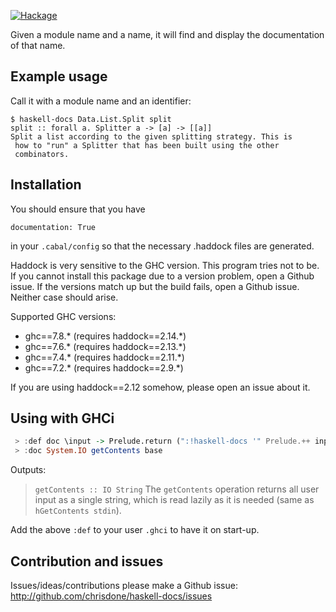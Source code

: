 [![Hackage](https://img.shields.io/hackage/v/haskell-docs.svg?style=flat)](https://hackage.haskell.org/package/haskell-docs)

Given a module name and a name, it will find and display the
documentation of that name.

## Example usage

Call it with a module name and an identifier:

    $ haskell-docs Data.List.Split split
    split :: forall a. Splitter a -> [a] -> [[a]]
    Split a list according to the given splitting strategy. This is
     how to "run" a Splitter that has been built using the other
     combinators.

## Installation

You should ensure that you have

    documentation: True

in your `.cabal/config` so that the necessary .haddock files are
generated.

Haddock is very sensitive to the GHC version. This program tries not
to be. If you cannot install this package due to a version problem,
open a Github issue. If the versions match up but the build fails,
open a Github issue. Neither case should arise.

Supported GHC versions:

* ghc==7.8.* (requires haddock==2.14.*)
* ghc==7.6.* (requires haddock==2.13.*)
* ghc==7.4.* (requires haddock==2.11.*)
* ghc==7.2.* (requires haddock==2.9.*)

If you are using haddock==2.12 somehow, please open an issue about it.

## Using with GHCi

``` haskell
 > :def doc \input -> Prelude.return (":!haskell-docs '" Prelude.++ input Prelude.++ "'")
 > :doc System.IO getContents base
```

Outputs:

> `getContents :: IO String`
> The `getContents` operation returns all user input as a single string,
> which is read lazily as it is needed
> (same as `hGetContents stdin`).

Add the above `:def` to your user `.ghci` to have it on start-up.

## Contribution and issues

Issues/ideas/contributions please make a Github issue:
http://github.com/chrisdone/haskell-docs/issues
